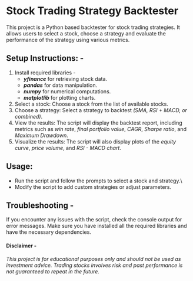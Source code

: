 # **Stock Trading Strategy Backtester**

This project is a Python based backtester for stock trading strategies. It allows users to select a stock, choose a strategy and evaluate 
the performance of the strategy using various metrics.


## **Setup Instructions**: -
1) Install required libraries -
    - **_yfinance_** for retrieving stock data.
    - **_pandas_** for data manipulation.
    - **_numpy_** for numerical computations.
    - **_matplotlib_** for plotting charts.
2) Select a stock: Choose a stock from the list of available stocks.
3) Choose a strategy: Select a strategy to backtest _(SMA, RSI + MACD, or combined)_.
4) View the results: The script will display the backtest report, including metrics such as _win rate_, _final portfolio value_, _CAGR_, _Sharpe ratio_, and _Maximum Drawdown_.
6) Visualize the results: The script will also display plots of the _equity curve_, _price volume_, and _RSI - MACD chart_.


## **Usage**:
- Run the script and follow the prompts to select a stock and strategy.\
- Modify the script to add custom strategies or adjust parameters.


## **Troubleshooting** -
If you encounter any issues with the script, check the console output for error messages.
Make sure you have installed all the required libraries and have the necessary dependencies.


#### **Disclaimer** -
_This project is for educational purposes only and should not be used as investment advice. Trading stocks involves risk and past performance is not guaranteed to repeat in the future._
